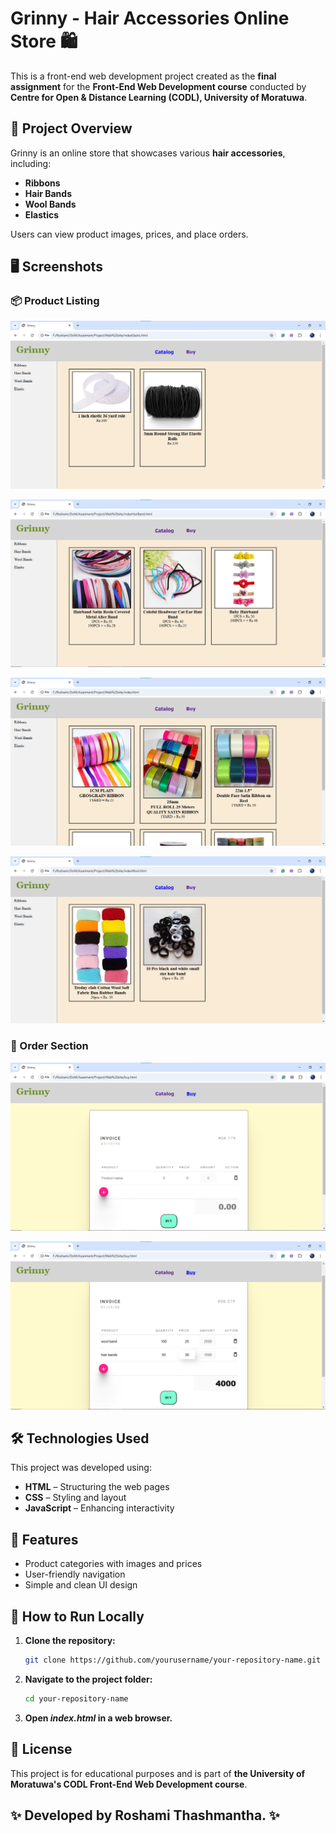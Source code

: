 # Grinny - Hair Accessories Online Store 🛍️

This is a front-end web development project created as the **final assignment** for the **Front-End Web Development course** conducted by **Centre for Open & Distance Learning (CODL), University of Moratuwa**.

## 📌 Project Overview

Grinny is an online store that showcases various **hair accessories**, including:
- **Ribbons**
- **Hair Bands**
- **Wool Bands**
- **Elastics**

Users can view product images, prices, and place orders.

## 🖥️ Screenshots

### 📦 Product Listing
![Product Listing](screenshots/home_elastic.png)

![Product Listing](screenshots/home_hairBands.png)

![Product Listing](screenshots/home_ribbons.png)

![Product Listing](screenshots/home_woolBands.png)

### 🛒 Order Section
![Order Section](screenshots/Buy.png)

![Order Section](screenshots/Buy_order.png)


## 🛠️ Technologies Used

This project was developed using:
- **HTML** – Structuring the web pages  
- **CSS** – Styling and layout  
- **JavaScript** – Enhancing interactivity  

## 🚀 Features

- Product categories with images and prices  
- User-friendly navigation  
- Simple and clean UI design  

## 📂 How to Run Locally

1. **Clone the repository:**
   ```bash
   git clone https://github.com/yourusername/your-repository-name.git

2. **Navigate to the project folder:**
   ```bash
   cd your-repository-name

3. **Open _index.html_ in a web browser.**

## 📜 License
This project is for educational purposes and is part of **the University of Moratuwa's CODL Front-End Web Development course**.

## ✨ Developed by Roshami Thashmantha. ✨
